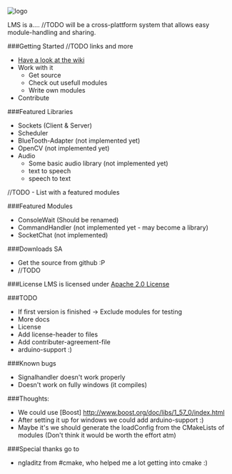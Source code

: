 ![logo](https://github.com/Phibedy/LMS/blob/master/lms_banner.jpg)


LMS is a.... //TODO
will be a cross-plattform system that allows easy module-handling and sharing.

###Getting Started
//TODO links and more
  * [Have a look at the wiki](https://github.com/Phibedy/LMS/wiki)
  * Work with it
    * Get source
    * Check out usefull modules
    * Write own modules
  * Contribute

###Featured Libraries
 * Sockets (Client & Server)
 * Scheduler
 * BlueTooth-Adapter (not implemented yet)
 * OpenCV (not implemented yet)
 * Audio
   * Some basic audio library (not implemented yet)
   * text to speech
   * speech to text
 

//TODO - List with a featured modules

###Featured Modules
 * ConsoleWait (Should be renamed)
 * CommandHandler (not implemented yet - may become a library)
 * SocketChat (not implemented)

###Downloads SA
  * Get the source from github :P
  * //TODO


###License
  LMS is licensed under [Apache 2.0 License](http://www.apache.org/licenses/LICENSE-2.0.html)

###TODO
  * If first version is finished -> Exclude modules for testing
  * More docs
  * License
   * Add license-header to files
   * Add contributer-agreement-file
  * arduino-support :)


###Known bugs
  * Signalhandler doesn't work properly
  * Doesn't work on fully windows (it compiles)

###Thoughts:
  * We could use [Boost] http://www.boost.org/doc/libs/1_57_0/index.html
  * After setting it up for windows we could add arduino-support :)  
  * Maybe it's we should generate the loadConfig from the CMakeLists of modules (Don't think it would be worth the effort atm)

###Special thanks go to
  *  ngladitz from #cmake, who helped me a lot getting into cmake :)
